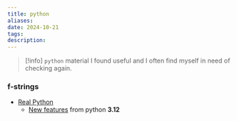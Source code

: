 ```yaml
---
title: python
aliases: 
date: 2024-10-21
tags: 
description:
---
```


>[!info]
> `python` material I found useful and I often find myself in need of checking again.
### f-strings

- [Real Python](https://realpython.com/python-f-strings/)
	- [New features](https://realpython.com/python-f-strings/#upgrading-f-strings-python-312-and-beyond) from python **3.12**



